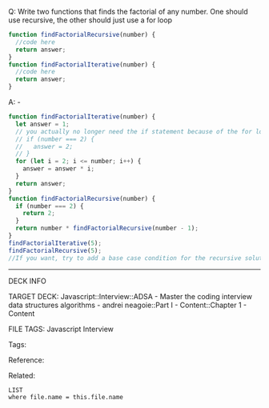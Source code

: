 Q: Write two functions that finds the factorial of any number. One should use recursive, the other should just use a for loop
```javascript
function findFactorialRecursive(number) {
  //code here
  return answer;
}
function findFactorialIterative(number) {
  //code here
  return answer;
}
```  
A: -
```javascript
function findFactorialIterative(number) {
  let answer = 1;
  // you actually no longer need the if statement because of the for loop
  // if (number === 2) {
  //   answer = 2;
  // }
  for (let i = 2; i <= number; i++) {
    answer = answer * i;
  }
  return answer;
}
function findFactorialRecursive(number) {
  if (number === 2) {
    return 2;
  }
  return number * findFactorialRecursive(number - 1);
}
findFactorialIterative(5);
findFactorialRecursive(5);
//If you want, try to add a base case condition for the recursive solution if the parameter given is less than 2
```
<!--ID: 1690032123576-->

---

DECK INFO

TARGET DECK: Javascript::Interview::ADSA - Master the coding interview data structures algorithms - andrei neagoie::Part I - Content::Chapter 1 - Content

FILE TAGS: Javascript Interview

Tags:

Reference:

Related:

```dataview
LIST
where file.name = this.file.name
```
